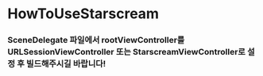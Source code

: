 # HowToUseStarscream

### SceneDelegate 파일에서 rootViewController를 URLSessionViewController 또는 StarscreamViewController로 설정 후 빌드해주시길 바랍니다!

